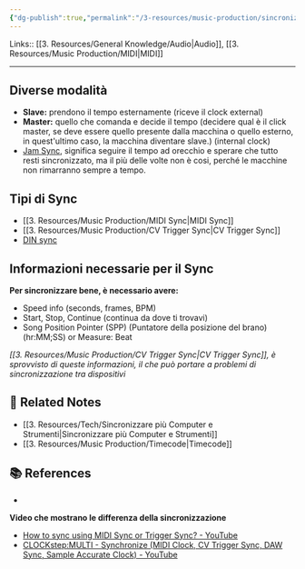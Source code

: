 ```yaml
---
{"dg-publish":true,"permalink":"/3-resources/music-production/sincronizzazione/","tags":["type/note"]}
---
```


Links:: [[3. Resources/General Knowledge/Audio\|Audio]], [[3. Resources/Music Production/MIDI\|MIDI]]

---

## Diverse modalità

- **Slave:** prendono il tempo esternamente (riceve il clock external)
- **Master:** quello che comanda e decide il tempo (decidere qual è il click master, se deve essere quello presente dalla macchina o quello esterno, in quest'ultimo caso, la macchina diventare slave.) (internal clock)
- [Jam Sync](https://en.wikipedia.org/wiki/Jam_sync), significa seguire il tempo ad orecchio e sperare che tutto resti sincronizzato, ma il più delle volte non è cosi, perché le macchine non rimarranno sempre a tempo.  

## Tipi di Sync

- [[3. Resources/Music Production/MIDI Sync\|MIDI Sync]]
- [[3. Resources/Music Production/CV Trigger Sync\|CV Trigger Sync]]
- [DIN sync](https://en.wikipedia.org/wiki/DIN_sync)

## Informazioni necessarie per il Sync

**Per sincronizzare bene, è necessario avere:**
- Speed info (seconds, frames, BPM)
- Start, Stop, Continue (continua da dove ti trovavi)
- Song Position Pointer (SPP) (Puntatore della posizione del brano) (hr:MM;SS) or Measure: Beat

_[[3. Resources/Music Production/CV Trigger Sync\|CV Trigger Sync]], è sprovvisto di queste informazioni, il che può portare a problemi di sincronizzazione tra dispositivi_


## 🔗 Related Notes

- [[3. Resources/Tech/Sincronizzare più Computer e Strumenti\|Sincronizzare più Computer e Strumenti]]
- [[3. Resources/Music Production/Timecode\|Timecode]]


## 📚 References

- 

**Video che mostrano le differenza della sincronizzazione**
- [How to sync using MIDI Sync or Trigger Sync? - YouTube](https://youtu.be/0_TxXDjn5wY)
- [CLOCKstep:MULTI - Synchronize (MIDI Clock, CV Trigger Sync, DAW Sync, Sample Accurate Clock) - YouTube](https://www.youtube.com/watch?v=mZt7jjksR1g)
